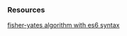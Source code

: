 ### Resources
[fisher-yates algorithm with es6 syntax](https://www.webmound.com/shuffle-javascript-array/)
